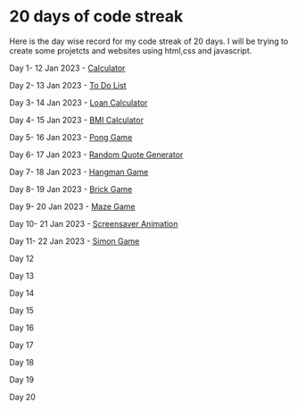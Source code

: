 
# 20 days of code streak
Here is the day wise record for my code streak of 20 days. I will be trying to create some projetcts and websites using html,css and javascript.


  Day 1- 12 Jan 2023 -  [Calculator](https://github.com/ojas1711/20DayscodeStreak/tree/main/Day%201)

 Day 2- 13 Jan 2023 -  [To Do List](https://github.com/ojas1711/20DayscodeStreak/tree/main/Day%202)

 Day 3- 14 Jan 2023 - [Loan Calculator](https://github.com/ojas1711/20DayscodeStreak/tree/main/Day%203)

 Day 4- 15 Jan 2023 - [BMI Calculator](https://github.com/ojas1711/20DayscodeStreak/tree/main/Day%204)

 Day 5- 16 Jan 2023 - [Pong Game](https://github.com/ojas1711/20DayscodeStreak/tree/main/Day%205)

 Day 6- 17 Jan 2023 - [Random Quote Generator](https://github.com/ojas1711/20DayscodeStreak/tree/main/Day%206)

 Day 7- 18 Jan 2023 - [Hangman Game](https://github.com/ojas1711/20DayscodeStreak/tree/main/Day%207)
 
 Day 8- 19 Jan 2023 - [Brick Game](https://github.com/ojas1711/20DayscodeStreak/tree/main/Day%208)
 
 Day 9- 20 Jan 2023 - [Maze Game](https://github.com/ojas1711/20DayscodeStreak/tree/main/Day%209)
 
 Day 10- 21 Jan 2023 - [Screensaver Animation](https://github.com/ojas1711/20DayscodeStreak/tree/main/Day%2010)
 
 Day 11- 22 Jan 2023 - [Simon Game](https://github.com/ojas1711/20DayscodeStreak/tree/main/Day%2011)
 
 Day 12
 
 Day 13
 
 Day 14
 
 Day 15
 
 Day 16
 
 Day 17
 
 Day 18
 
 Day 19
 
 Day 20

